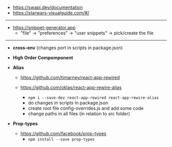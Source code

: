 - https://swapi.dev/documentation
- https://starwars-visualguide.com/#/

---

- https://snippet-generator.app
  - "file" -> "preferences" -> "user snippets" -> pick/create the file

---

- **cross-env** (changes port in scripts in package.json)
- **High Order Compomponent**
- **Alias**

  - https://github.com/timarney/react-app-rewired
  - https://github.com/oklas/react-app-rewire-alias

    - `npm i --save-dev react-app-rewired react-app-rewire-alias`
    - do changes in scripts in package.json
    - create root file config-overrides.js and add some code
    - change paths in all files (in relation to src folder)

- **Prop-types**
  - https://github.com/facebook/prop-types
    - `npm install --save prop-types`
